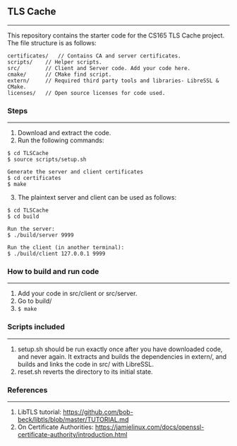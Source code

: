 ## TLS Cache
------------------------

This repository contains the starter code for the CS165 TLS Cache project. The file structure is as follows:
```
certificates/	// Contains CA and server certificates.
scripts/	// Helper scripts.
src/		// Client and Server code. Add your code here.
cmake/		// CMake find script. 
extern/		// Required third party tools and libraries- LibreSSL & CMake.
licenses/	// Open source licenses for code used.
```

### Steps
-------------------------
1. Download and extract the code.
2. Run the following commands:
```
$ cd TLSCache
$ source scripts/setup.sh

Generate the server and client certificates
$ cd certificates
$ make
```
3. The plaintext server and client can be used as follows:
```
$ cd TLSCache
$ cd build

Run the server:
$ ./build/server 9999

Run the client (in another terminal):
$ ./build/client 127.0.0.1 9999
```

### How to build and run code
--------------------------
1. Add your code in src/client or src/server. 
2. Go to build/
3. `$ make`

### Scripts included
--------------------------
1. setup.sh should be run exactly once after you have downloaded code, and never again. It extracts and builds the dependencies in extern/, and builds and links the code in src/ with LibreSSL.
2. reset.sh reverts the directory to its initial state.


### References
--------------------------
1. LibTLS tutorial: https://github.com/bob-beck/libtls/blob/master/TUTORIAL.md
2. On Certificate Authorities: https://jamielinux.com/docs/openssl-certificate-authority/introduction.html
